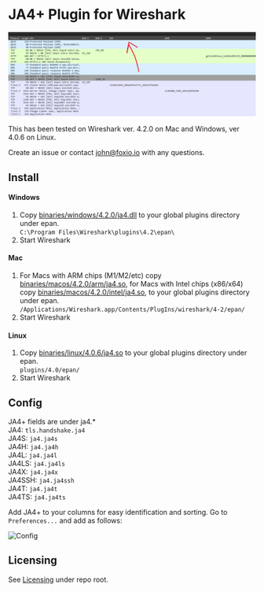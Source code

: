 # JA4+ Plugin for Wireshark

![JA4](https://github.com/FoxIO-LLC/ja4/blob/main/wireshark/screenshot.png)

This has been tested on Wireshark ver. 4.2.0 on Mac and Windows, ver 4.0.6 on Linux.

Create an issue or contact john@foxio.io with any questions.

## Install
#### Windows
1. Copy [binaries/windows/4.2.0/ja4.dll](https://github.com/FoxIO-LLC/ja4/blob/main/wireshark/binaries/windows/4.2.0/ja4.dll) to your global plugins directory under epan.  
```C:\Program Files\Wireshark\plugins\4.2\epan\```  
2. Start Wireshark

#### Mac
1. For Macs with ARM chips (M1/M2/etc) copy [binaries/macos/4.2.0/arm/ja4.so](https://github.com/FoxIO-LLC/ja4/blob/main/wireshark/binaries/macos/4.2.0/arm/ja4.so), for Macs with Intel chips (x86/x64) copy [binaries/macos/4.2.0/intel/ja4.so](https://github.com/FoxIO-LLC/ja4/blob/main/wireshark/binaries/macos/4.2.0/intel/ja4.so), to your global plugins directory under epan.  
```/Applications/Wireshark.app/Contents/PlugIns/wireshark/4-2/epan/```  
2. Start Wireshark

#### Linux
1. Copy [binaries/linux/4.0.6/ja4.so](https://github.com/FoxIO-LLC/ja4/blob/main/wireshark/binaries/linux/4.0.6/ja4.so) to your global plugins directory under epan.  
```plugins/4.0/epan/```  
2. Start Wireshark

## Config
JA4+ fields are under ja4.*  
JA4: ```tls.handshake.ja4```  
JA4S: ```ja4.ja4s```  
JA4H: ```ja4.ja4h```  
JA4L: ```ja4.ja4l```  
JA4LS: ```ja4.ja4ls```  
JA4X: ```ja4.ja4x```  
JA4SSH: ```ja4.ja4ssh```  
JA4T: ```ja4.ja4t```  
JA4TS: ```ja4.ja4ts```  

Add JA4+ to your columns for easy identification and sorting. Go to ```Preferences...``` and add as follows:

![Config](https://github.com/FoxIO-LLC/ja4/blob/main/wireshark/column-config.png)

## Licensing
See [Licensing](https://github.com/FoxIO-LLC/ja4/tree/main#licensing) under repo root.
